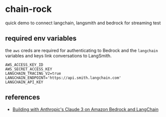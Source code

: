# chain-rock
quick demo to connect langchain, langsmith and bedrock for streaming test

## required env variables
the `aws` creds are required for authenticating to Bedrock and the `langchain` variables and keys link conversations to LangSmith.

```
AWS_ACCESS_KEY_ID
AWS_SECRET_ACCESS_KEY
LANGCHAIN_TRACING_V2=true
LANGCHAIN_ENDPOINT='https://api.smith.langchain.com'
LANGCHAIN_API_KEY
```

## references
- [Building with Anthropic's Claude 3 on Amazon Bedrock and LangChain](https://medium.com/@dminhk/building-with-anthropics-claude-3-on-amazon-bedrock-and-langchain-%EF%B8%8F-2b842f9c0ca8)